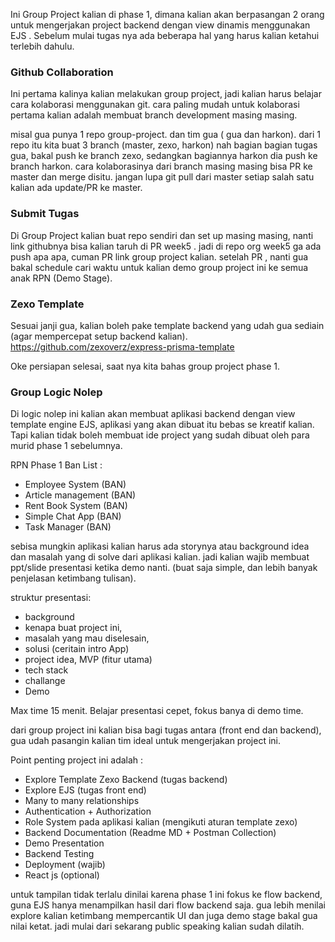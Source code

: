 Ini Group Project kalian di phase 1, dimana kalian akan berpasangan 2 orang untuk mengerjakan project backend dengan view dinamis menggunakan EJS . Sebelum mulai tugas nya ada beberapa hal yang harus kalian ketahui terlebih dahulu.

### Github Collaboration
Ini pertama kalinya kalian melakukan group project, jadi kalian harus belajar cara kolaborasi menggunakan git.
cara paling mudah untuk kolaborasi pertama kalian adalah membuat branch development masing masing.

misal gua punya 1 repo group-project. dan tim gua ( gua dan harkon).
dari 1 repo itu kita buat 3 branch (master, zexo, harkon)
nah bagian bagian tugas gua, bakal push ke branch zexo, sedangkan bagiannya harkon dia push ke branch harkon.
cara kolaborasinya dari branch masing masing bisa PR ke master dan merge disitu. jangan lupa git pull dari master setiap salah satu kalian ada update/PR ke master.

### Submit Tugas
Di Group Project kalian buat repo sendiri dan set up masing masing, nanti link githubnya bisa kalian taruh di PR week5 . jadi di repo org week5 ga ada push apa apa, cuman PR link group project kalian. setelah PR , nanti gua bakal schedule cari waktu untuk kalian demo group project ini ke semua anak RPN (Demo Stage).

### Zexo Template
Sesuai janji gua, kalian boleh pake template backend yang udah gua sediain (agar mempercepat setup backend kalian).
https://github.com/zexoverz/express-prisma-template

Oke persiapan selesai, saat nya kita bahas group project phase 1.

### Group Logic Nolep
Di logic nolep ini kalian akan membuat aplikasi backend dengan view template engine EJS, aplikasi yang akan dibuat itu bebas se kreatif kalian. Tapi kalian tidak boleh membuat ide project yang sudah dibuat oleh para murid phase 1 sebelumnya.

RPN Phase 1 Ban List :  
- Employee System (BAN) 
- Article management (BAN) 
- Rent Book System (BAN) 
- Simple Chat App (BAN) 
- Task Manager (BAN)
  
sebisa mungkin aplikasi kalian harus ada storynya atau background idea dan masalah yang di solve dari aplikasi kalian. jadi kalian wajib membuat ppt/slide presentasi ketika demo nanti. (buat saja simple, dan lebih banyak penjelasan ketimbang tulisan).

struktur presentasi: 
- background
- kenapa buat project ini, 
- masalah yang mau diselesain, 
- solusi (ceritain intro App)
- project idea, MVP (fitur utama)
- tech stack
- challange 
- Demo

Max time 15 menit. Belajar presentasi cepet, fokus banya di demo time.

dari group project ini kalian bisa bagi tugas antara (front end dan backend), gua udah pasangin kalian tim ideal untuk mengerjakan project ini.

Point penting project ini adalah : 
- Explore Template Zexo Backend (tugas backend)
- Explore EJS (tugas front end)
- Many to many relationships 
- Authentication + Authorization
- Role System pada aplikasi kalian (mengikuti aturan template zexo)
- Backend Documentation (Readme MD + Postman Collection)
- Demo Presentation
- Backend Testing 
- Deployment (wajib)
- React js (optional)

untuk tampilan tidak terlalu dinilai karena phase 1 ini fokus ke flow backend, guna EJS hanya menampilkan hasil dari flow backend saja.
gua lebih menilai explore kalian ketimbang mempercantik UI dan juga demo stage bakal gua nilai ketat. jadi mulai dari sekarang public speaking kalian sudah dilatih.
